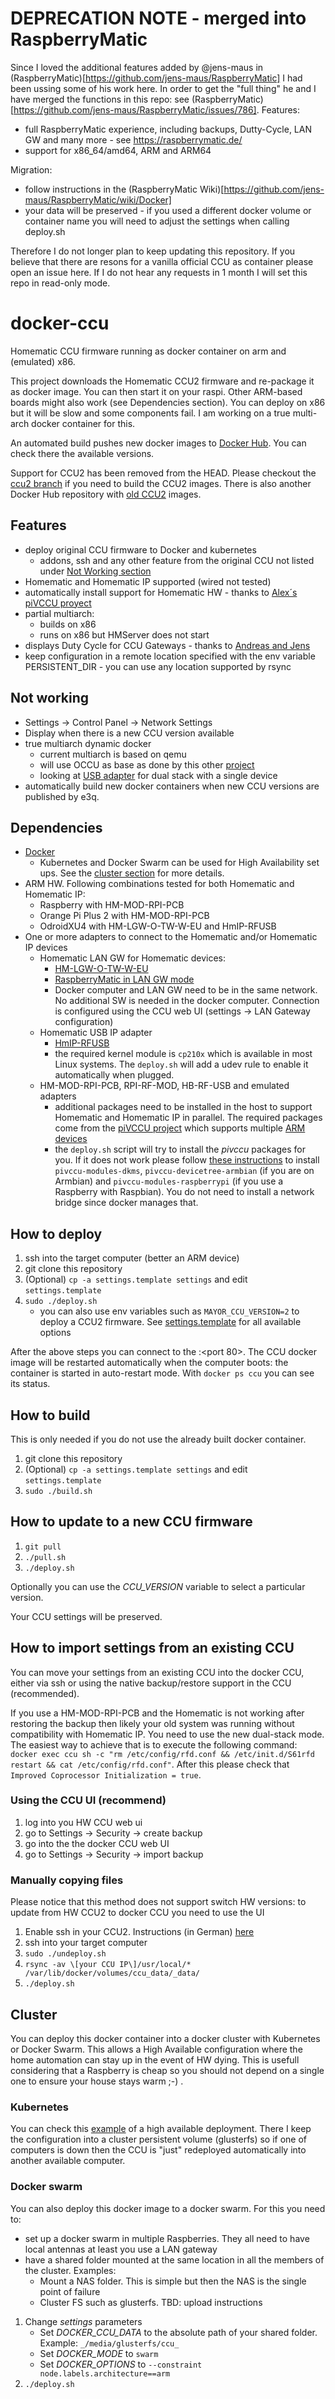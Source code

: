 # DEPRECATION NOTE - merged into RaspberryMatic

Since I loved the additional features added by @jens-maus in (RaspberryMatic)[https://github.com/jens-maus/RaspberryMatic] I had been ussing some of his work here. In order to get the "full thing" he and I have merged the functions in this repo: see  (RaspberryMatic)[https://github.com/jens-maus/RaspberryMatic/issues/786]. Features:
- full RaspberryMatic experience, including backups, Dutty-Cycle, LAN GW and many more - see https://raspberrymatic.de/
- support for x86_64/amd64, ARM and ARM64

Migration:
- follow instructions in the (RaspberryMatic Wiki)[https://github.com/jens-maus/RaspberryMatic/wiki/Docker]
- your data will be preserved - if you used a different docker volume or container name you will need to adjust the settings when calling deploy.sh

Therefore I do not longer plan to keep updating this repository. If you believe that there are resons for a vanilla official CCU as container please open an issue here. If I do not hear any requests in 1 month I will set this repo in read-only mode.

# docker-ccu
Homematic CCU firmware running as docker container on arm and (emulated) x86.

This project downloads the Homematic CCU2 firmware and re-package it as docker image. You can then start it on your raspi. Other ARM-based boards might also work (see Dependencies section). You can deploy on x86 but it will be slow and some components fail. I am working on a true multi-arch docker container for this.

An automated build pushes new docker images to [Docker Hub](https://hub.docker.com/r/angelnu/ccu/). You can check there the available versions.

Support for CCU2 has been removed from the HEAD. Please checkout the [ccu2 branch](https://github.com/angelnu/docker-ccu2/tree/ccu2) if you need to build the CCU2 images. There is also another Docker Hub repository with [old CCU2](https://hub.docker.com/r/angelnu/ccu2/) images.

## Features
- deploy original CCU firmware to Docker and kubernetes
  - addons, ssh and any other feature from the original CCU not listed under [Not Working section](#not-working)
- Homematic and Homematic IP supported (wired not tested)
- automatically install support for Homematic HW - thanks to [Alex´s piVCCU proyect](https://github.com/alexreinert/piVCCU)
- partial multiarch:
  - builds on x86
  - runs on x86 but HMServer does not start
- displays Duty Cycle for CCU Gateways - thanks to [Andreas and Jens](https://github.com/jens-maus/RaspberryMatic/issues/219)
- keep configuration in a remote location specified with the env variable PERSISTENT_DIR - you can use any location supported by rsync

## Not working
- Settings -> Control Panel -> Network Settings
- Display when there is a new CCU version available
- true multiarch dynamic docker
  - current multiarch is based on qemu
  - will use OCCU as base as done by this other [project](https://github.com/litti/dccu2)
  - looking at [USB adapter](https://homematic-forum.de/forum/viewtopic.php?f=69&t=47691) for dual stack with a single device
- automatically build new docker containers when new CCU versions are published by e3q.

## Dependencies

- [Docker](https://docs.docker.com/install/linux/docker-ce/ubuntu/)
  - Kubernetes and Docker Swarm can be used for High Availability set ups. See the [cluster section](#cluster) for more details.
- ARM HW. Following combinations tested for both Homematic and Homematic IP:
  - Raspberry with HM-MOD-RPI-PCB
  - Orange Pi Plus 2 with HM-MOD-RPI-PCB
  - OdroidXU4 with HM-LGW-O-TW-W-EU and HmIP-RFUSB
- One or more adapters to connect to the Homematic and/or Homematic IP devices
  - Homematic LAN GW for Homematic devices:
    - [HM-LGW-O-TW-W-EU](https://www.elv.de/homematic-funk-lan-gateway.html)
    - [RaspberryMatic in LAN GW mode](https://github.com/jens-maus/RaspberryMatic#cake-exclusive-features-not-available-in-ccu2ccu3-firmware)
    - Docker computer and LAN GW need to be in the same network. No additional SW is needed in the docker computer. Connection is configured using the CCU web UI (settings -> LAN Gateway configuration)
  - Homematic USB IP adapter
    - [HmIP-RFUSB](https://www.elv.de/elv-homematic-ip-rf-usb-stick-hmip-rfusb-fuer-alternative-steuerungsplattformen-arr-bausatz.html)
    - the required kernel module is `cp210x` which is available in most Linux systems. The `deploy.sh` will add a udev rule to enable it automatically when plugged.
  - HM-MOD-RPI-PCB, RPI-RF-MOD, HB-RF-USB and emulated adapters
    - additional packages need to be installed in the host to support Homematic and Homematic IP in parallel. The required packages come from the [piVCCU project](https://github.com/alexreinert/piVCCU) which supports multiple [ARM devices](https://github.com/alexreinert/piVCCU#prequisites)
    - the `deploy.sh` script will try to install the _pivccu_ packages for you. If it does not work please follow [these instructions](https://github.com/alexreinert/piVCCU#manual-installation) to install `pivccu-modules-dkms`, `pivccu-devicetree-armbian` (if you are on Armbian) and `pivccu-modules-raspberrypi` (if you use a Raspberry with Raspbian). You do not need to install a network bridge since docker manages that.


## How to deploy

   1. ssh into the target computer (better an ARM device)
   2. git clone this repository
   3. (Optional) `cp -a settings.template settings` and edit `settings.template`
   4. `sudo ./deploy.sh`
      - you can also use env variables such as `MAYOR_CCU_VERSION=2` to deploy a CCU2 firmware. See [settings.template](settings.template) for all available options

  After the above steps you can connect to the <IP address of your computer >:<port 80>. The CCU docker image will be restarted automatically when the computer boots: the container is started in auto-restart mode. With `docker ps ccu` you can see its status.




## How to build
This is only needed if you do not use the already built docker container.

1. git clone this repository
2. (Optional) `cp -a settings.template settings` and edit `settings.template`
3. `sudo ./build.sh`

## How to update to a new CCU firmware

1. `git pull`
2. `./pull.sh `
3. `./deploy.sh`

Optionally you can use the _CCU_VERSION_ variable to select a particular version.

Your CCU settings will be preserved.

## How to import settings from an existing CCU

You can move your settings from an existing CCU into the docker CCU, either via ssh or using the native backup/restore support in the CCU (recommended).

If you use a HM-MOD-RPI-PCB and the Homematic is not working after restoring the backup then likely your old system was running without compatibility with Homematic IP. You need to use the new dual-stack mode. The easiest way to achieve that is to execute the following command: `docker exec ccu sh -c "rm /etc/config/rfd.conf && /etc/init.d/S61rfd restart && cat /etc/config/rfd.conf"`. After this please check that `Improved Coprocessor Initialization = true`.

### Using the CCU UI (recommend)
1. log into you HW CCU web ui
2. go to Settings -> Security -> create backup
3. go into the the docker CCU web UI
4. go to Settings -> Security -> import backup

### Manually copying files
Please notice that this method does not support switch HW versions: to update from HW CCU2 to docker CCU you need to use the UI

1. Enable ssh in your CCU2. Instructions (in German) [here](https://www.homematic-inside.de/tecbase/homematic/generell/item/zugriff-auf-das-dateisystem-der-ccu-2)
2. ssh into your target computer
3. `sudo ./undeploy.sh`
4. `rsync -av \[your CCU IP\]/usr/local/*  /var/lib/docker/volumes/ccu_data/_data/`
5. `./deploy.sh`

## Cluster

You can deploy this docker container into a docker cluster with Kubernetes or Docker Swarm. This allows a High Available configuration where the home automation can stay up in the event of HW dying. This is usefull considering that a Raspberry is cheap so you should not depend on a single one to ensure your house stays warm ;-) .

### Kubernetes
You can check this [example](https://github.com/angelnu/homecloud/blob/master/services/ccu2.yaml) of a high available deployment. There I keep the configuration into a cluster persistent volume (glusterfs) so if one of computers is down then the CCU is "just" redeployed automatically into another available computer.

### Docker swarm
You can also deploy this docker image to a docker swarm. For this you need to:
* set up a docker swarm in multiple Raspberries. They all need to have local antennas at least you use a LAN gateway
* have a shared folder mounted at the same location in all the members of the cluster. Examples:
  * Mount a NAS folder. This is simple but then the NAS is the single point of failure
  * Cluster FS such as glusterfs. TBD: upload instructions

1. Change _settings_ parameters
   * Set _DOCKER_CCU_DATA_ to the absolute path of your shared folder. Example: `_/media/glusterfs/ccu_`
   * Set _DOCKER_MODE_ to `swarm`
   * Set _DOCKER_OPTIONS_ to `--constraint node.labels.architecture==arm`
2. `./deploy.sh`

